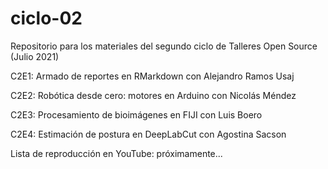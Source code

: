# ciclo-02
Repositorio para los materiales del segundo ciclo de Talleres Open Source (Julio 2021)


C2E1: Armado de reportes en RMarkdown con Alejandro Ramos Usaj

C2E2: Robótica desde cero: motores en Arduino con Nicolás Méndez

C2E3: Procesamiento de bioimágenes en FIJI con Luis Boero

C2E4: Estimación de postura en DeepLabCut con Agostina Sacson


Lista de reproducción en YouTube: próximamente...
